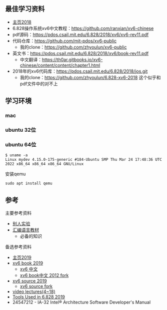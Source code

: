 ## 最佳学习资料

- [主页2018](https://pdos.csail.mit.edu/6.828/2018/schedule.html)
- 6.828操作系统xv6中文教程：https://github.com/ranxian/xv6-chinese
- pdf源码：https://pdos.csail.mit.edu/6.828/2018/xv6/xv6-rev11.pdf
- 代码仓库：https://github.com/mit-pdos/xv6-public
  - 我的clone：https://github.com/zhyoulun/xv6-public
- 英文书：https://pdos.csail.mit.edu/6.828/2018/xv6/book-rev11.pdf
  - 中文翻译：https://th0ar.gitbooks.io/xv6-chinese/content/content/chapter1.html
- 2018年的xv6代码库：https://pdos.csail.mit.edu/6.828/2018/jos.git
  - 我的clone：https://github.com/zhyoulun/6.828-xv6-2018
  这个似乎和pdf文件中的对不上

## 学习环境

### mac

### ubuntu 32位

### ubuntu 64位

```
$ uname -a
Linux mydev 4.15.0-175-generic #184-Ubuntu SMP Thu Mar 24 17:48:36 UTC 2022 x86_64 x86_64 x86_64 GNU/Linux
```

安装qemu

```
sudo apt install qemu
```

## 参考

主要参考资料

- [别人实验](https://github.com/yunwei37/6.828-2018-labs)
- [汇编语言教材](https://pdos.csail.mit.edu/6.828/2018/readings/pcasm-book.pdf)
  - 必备的知识

备选参考资料

- [主页2019](https://pdos.csail.mit.edu/6.828/2019/schedule.html)
- [xv6 book 2019](https://pdos.csail.mit.edu/6.828/2019/xv6/book-riscv-rev0.pdf)
  - [xv6 中文](https://github.com/ranxian/xv6-chinese)
  - [xv6 book中文 2012 fork](https://zhyoulun.gitbook.io/xv6-chinese/)
- [xv6 source 2019](https://github.com/mit-pdos/xv6-riscv-fall19)
  - [xv6 source fork](https://github.com/zhyoulun/xv6-riscv-fall19)
- [video lectures(4~18)](https://www.youtube.com/playlist?list=PLfciLKR3SgqNJKKIKUliWoNBBH1VHL3AP)
- [Tools Used in 6.828 2019](https://pdos.csail.mit.edu/6.828/2019/tools.html)
- 24547212 - IA-32 Intel® Architecture Software Developer's Manual